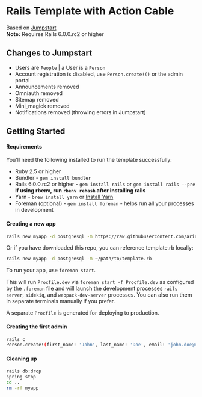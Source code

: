 # Rails Template with Action Cable
Based on [Jumpstart](https://github.com/excid3/jumpstart)\
**Note:** Requires Rails 6.0.0.rc2 or higher

## Changes to Jumpstart
* Users are `People` | a User is a `Person`
* Account registration is disabled, use `Person.create!()` or the admin portal
* Announcements removed
* Omniauth removed
* Sitemap removed
* Mini_magick removed
* Notifications removed (throwing errors in Jumpstart)

## Getting Started

#### Requirements

You'll need the following installed to run the template successfully:

* Ruby 2.5 or higher
* Bundler - `gem install bundler`
* Rails 6.0.0.rc2 or higher - `gem install rails` or `gem install rails --pre`\
  **if using rbenv, run `rbenv rehash` after installing rails**
* Yarn - `brew install yarn` or [Install Yarn](https://yarnpkg.com/en/docs/install)
* Foreman (optional) - `gem install foreman` - helps run all your
  processes in development

#### Creating a new app

```bash
rails new myapp -d postgresql -m https://raw.githubusercontent.com/arinthros/rails-template-ac/master/template.rb
```

Or if you have downloaded this repo, you can reference template.rb locally:

```bash
rails new myapp -d postgresql -m ~/path/to/template.rb
```

To run your app, use `foreman start`.

This will run `Procfile.dev` via `foreman start -f Procfile.dev` as configured by the `.foreman` file and will launch the development processes `rails server`, `sidekiq`, and `webpack-dev-server` processes. You can also run them in separate terminals manually if you prefer.

A separate `Procfile` is generated for deploying to production.

#### Creating the first admin

```bash
rails c
Person.create!(first_name: 'John', last_name: 'Doe', email: 'john.doe@example.com', password: 'password', admin: true)
```

#### Cleaning up

```bash
rails db:drop
spring stop
cd ..
rm -rf myapp
```